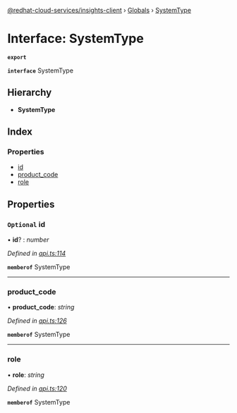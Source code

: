 [@redhat-cloud-services/insights-client](../README.md) › [Globals](../globals.md) › [SystemType](systemtype.md)

# Interface: SystemType

**`export`** 

**`interface`** SystemType

## Hierarchy

* **SystemType**

## Index

### Properties

* [id](systemtype.md#optional-id)
* [product_code](systemtype.md#product_code)
* [role](systemtype.md#role)

## Properties

### `Optional` id

• **id**? : *number*

*Defined in [api.ts:114](https://github.com/RedHatInsights/javascript-clients.gi/blob/master/packages/insights/api.ts#L114)*

**`memberof`** SystemType

___

###  product_code

• **product_code**: *string*

*Defined in [api.ts:126](https://github.com/RedHatInsights/javascript-clients.gi/blob/master/packages/insights/api.ts#L126)*

**`memberof`** SystemType

___

###  role

• **role**: *string*

*Defined in [api.ts:120](https://github.com/RedHatInsights/javascript-clients.gi/blob/master/packages/insights/api.ts#L120)*

**`memberof`** SystemType
